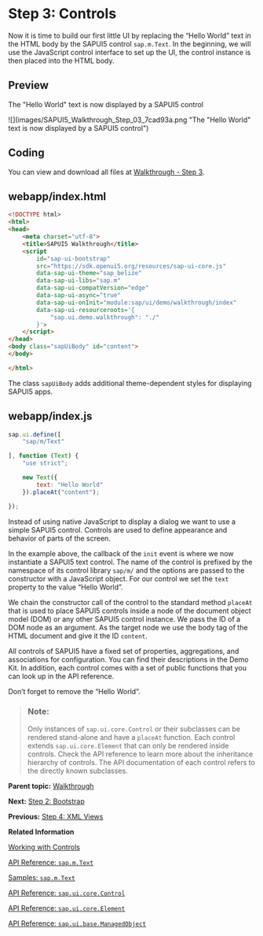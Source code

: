 <!-- loioddbceecd7d3d42eea9cf78a820a238fb -->

# Step 3: Controls

Now it is time to build our first little UI by replacing the “Hello World” text in the HTML body by the SAPUI5 control `sap.m.Text`. In the beginning, we will use the JavaScript control interface to set up the UI, the control instance is then placed into the HTML body.



## Preview

   
  
<a name="loioddbceecd7d3d42eea9cf78a820a238fb__fig_r1j_pst_mr"/>The "Hello World" text is now displayed by a SAPUI5 control

 ![](images/SAPUI5_Walkthrough_Step_03_7cad93a.png "The "Hello World" text is now displayed by a SAPUI5
					control") 



<a name="loioddbceecd7d3d42eea9cf78a820a238fb__section_ccm_jyv_xfb"/>

## Coding

You can view and download all files at [Walkthrough - Step 3](https://ui5.sap.com/#/entity/sap.m.tutorial.walkthrough/sample/sap.m.tutorial.walkthrough.03).



<a name="loioddbceecd7d3d42eea9cf78a820a238fb__section_dcm_jyv_xfb"/>

## webapp/index.html

```html
<!DOCTYPE html>
<html>
<head>
	<meta charset="utf-8">
	<title>SAPUI5 Walkthrough</title>
	<script
		id="sap-ui-bootstrap"
		src="https://sdk.openui5.org/resources/sap-ui-core.js"
		data-sap-ui-theme="sap_belize"
		data-sap-ui-libs="sap.m"
		data-sap-ui-compatVersion="edge"
		data-sap-ui-async="true"
		data-sap-ui-onInit="module:sap/ui/demo/walkthrough/index"
		data-sap-ui-resourceroots='{
			"sap.ui.demo.walkthrough": "./"
		}'>
	</script>
</head>
<body class="sapUiBody" id="content">
</body>

</html>

```

The class `sapUiBody` adds additional theme-dependent styles for displaying SAPUI5 apps.



<a name="loioddbceecd7d3d42eea9cf78a820a238fb__section_yk4_kyv_xfb"/>

## webapp/index.js

```js
sap.ui.define([
	"sap/m/Text"

], function (Text) {
	"use strict";

	new Text({
		text: "Hello World"
	}).placeAt("content");

});

```

Instead of using native JavaScript to display a dialog we want to use a simple SAPUI5 control. Controls are used to define appearance and behavior of parts of the screen.

In the example above, the callback of the `init` event is where we now instantiate a SAPUI5 text control. The name of the control is prefixed by the namespace of its control library `sap/m/` and the options are passed to the constructor with a JavaScript object. For our control we set the `text` property to the value “Hello World”.

We chain the constructor call of the control to the standard method `placeAt` that is used to place SAPUI5 controls inside a node of the document object model \(DOM\) or any other SAPUI5 control instance. We pass the ID of a DOM node as an argument. As the target node we use the body tag of the HTML document and give it the ID `content`.

All controls of SAPUI5 have a fixed set of properties, aggregations, and associations for configuration. You can find their descriptions in the Demo Kit. In addition, each control comes with a set of public functions that you can look up in the API reference.

Don’t forget to remove the “Hello World”.

> ### Note:  
> Only instances of `sap.ui.core.Control` or their subclasses can be rendered stand-alone and have a `placeAt` function. Each control extends `sap.ui.core.Element` that can only be rendered inside controls. Check the API reference to learn more about the inheritance hierarchy of controls. The API documentation of each control refers to the directly known subclasses.

**Parent topic:** [Walkthrough](walkthrough-3da5f4b.md "In this tutorial we will introduce you to all major development paradigms of SAPUI5.")

**Next:** [Step 2: Bootstrap](step-2-bootstrap-fe12df2.md "Before we can do something with SAPUI5, we need to load and initialize it. This process of loading and initializing SAPUI5 is called bootstrapping. Once this bootstrapping is finished, we simply display an alert.")

**Previous:** [Step 4: XML Views](step-4-xml-views-1409791.md "Putting all our UI into the index.html file will very soon result in a messy setup and there is quite a bit of work ahead of us. So let’s do a first modularization by putting the sap.m.Text control into a dedicated view.")

**Related Information**  


[Working with Controls](../04_Essentials/working-with-controls-91f0a22.md "Controls are used to define the appearance and behavior of screen areas.")

[API Reference: `sap.m.Text`](https://ui5.sap.com/#/api/sap.m.Text)

[Samples: `sap.m.Text` ](https://ui5.sap.com/#/entity/sap.m.Text)

[API Reference: `sap.ui.core.Control`](https://ui5.sap.com/#/api/sap.ui.core.Control)

[API Reference: `sap.ui.core.Element`](https://ui5.sap.com/#/api/sap.ui.core.Element)

[API Reference: `sap.ui.base.ManagedObject`](https://ui5.sap.com/#/api/sap.ui.base.ManagedObject)


